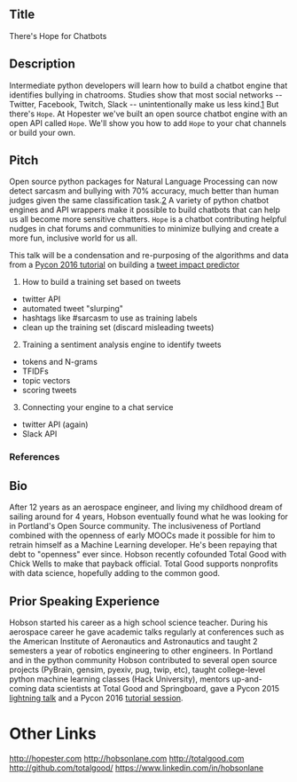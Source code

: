 ## Title

There's Hope for Chatbots

## Description

Intermediate python developers will learn how to build a chatbot engine that identifies bullying in chatrooms. Studies show that most social networks -- Twitter, Facebook, Twitch, Slack -- unintentionally make us less kind.[1] But there's `Hope`. At Hopester we've built an open source chatbot engine with an open API called `Hope`. We'll show you how to add `Hope` to your chat channels or build your own.

## Pitch

Open source python packages for Natural Language Processing can now detect sarcasm and bullying with 70% accuracy, much better than human judges given the same classification task.[2] A variety of python chatbot engines and API wrappers make it possible to build chatbots that can help us all become more sensitive chatters. `Hope` is a chatbot contributing helpful nudges in chat forums and communities to minimize bullying and create a more fun, inclusive world for us all.

This talk will be a condensation and re-purposing of the algorithms and data from a [Pycon 2016 tutorial](https://us.pycon.org/2016/schedule/presentation/1778/) on building a [tweet impact predictor](https://www.youtube.com/watch?v=oSSnDeOXTZQ&list=PLOa5qP-zwt209jXYXou8ZOWJpHq1jf4cb&index=2) 

1. How to build a training set based on tweets
  - twitter API
  - automated tweet "slurping"
  - hashtags like #sarcasm to use as training labels
  - clean up the training set (discard misleading tweets)
2. Training a sentiment analysis engine to identify tweets
  - tokens and N-grams
  - TFIDFs
  - topic vectors
  - scoring tweets
3. Connecting your engine to a chat service
  - twitter API (again)
  - Slack API

### References

[1]: http://www.dplabucy.com/uploads/2/5/9/0/25908118/fanti_demetriou_hawa_2012.pdf "A longitudinal study of cyberbullying"
[2]: http://www.aclweb.org/anthology/P11-2102 "Identifying Sarcasm on Twitter"
[3]: http://jezebel.com/gamergate-trolls-arent-ethics-crusaders-theyre-a-hate-1644984010 "#Gamergate Trolls Aren't Ethics Crusaders; They're a Hate Group"
[4]: http://ahnjune.com/wp-content/uploads/2011/11/0Final-Ahn2011JASIST.pdf "The Effect of Social Network Sites on Adolescents' Social and Academic Development"


## Bio

After 12 years as an aerospace engineer, and living my childhood dream of sailing around for 4 years, Hobson eventually found what he was looking for in Portland's Open Source community. The inclusiveness of Portland combined with the openness of early MOOCs made it possible for him to retrain himself as a Machine Learning developer. He's been repaying that debt to "openness" ever since. Hobson recently cofounded Total Good with Chick Wells to make that payback official. Total Good supports nonprofits with data science, hopefully adding to the common good.


## Prior Speaking Experience

Hobson started his career as a high school science teacher. During his aerospace career he gave academic talks regularly at conferences such as the American Institute of Aeronautics and Astronautics and taught 2 semesters a year of robotics engineering to other engineers. In Portland and in the python community Hobson contributed to several open source projects (PyBrain, gensim, pyexiv, pug, twip, etc), taught college-level python machine learning classes (Hack University), mentors up-and-coming data scientists at Total Good and Springboard, gave a Pycon 2015 [lightning talk](https://www.youtube.com/watch?v=yws4n-0-Yj8&list=PLOa5qP-zwt209jXYXou8ZOWJpHq1jf4cb&index=1) and a Pycon 2016 [tutorial session](https://www.youtube.com/watch?v=oSSnDeOXTZQ&list=PLOa5qP-zwt209jXYXou8ZOWJpHq1jf4cb&index=2).

# Other Links

http://hopester.com
http://hobsonlane.com
http://totalgood.com
http://github.com/totalgood/
https://www.linkedin.com/in/hobsonlane